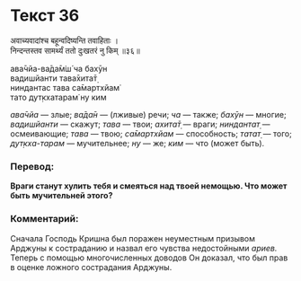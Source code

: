 # Текст 36

अवाच्यवादांश्च बहून्वदिष्यन्ति तवाहिताः ।  
निन्दन्तस्तव सामर्थ्यं ततो दुःखतरं नु किम् ॥३६॥

ава̄чйа-ва̄да̄м̇ш́ ча бахӯн  
вадишйанти тава̄хита̄т̣  
ниндантас тава са̄мартхйам̇  
тато дут̣кхатарам̇ ну ким

_ава̄чйа_ — злые; _ва̄да̄н_ — (лживые) речи; _ча_ — также; _бахӯн_ — многие; _вадишйанти_ — скажут; _тава_ — твои; _ахита̄т̣_ — враги; _ниндантат̣_ — осмеивающие; _тава_ — твою; _са̄мартхйам_ — способность; _татат̣_ — того; _дут̣кха-тарам_ — мучительнее; _ну_ — же; _ким_ — что (может быть).

### Перевод:

**Враги станут хулить тебя и смеяться над твоей немощью. Что может быть мучительней этого?**

### Комментарий:

Сначала Господь Кришна был поражен неуместным призывом Арджуны к состраданию и назвал его чувства недостойными _ариев._ Теперь с помощью многочисленных доводов Он доказал, что был прав в оценке ложного сострадания Арджуны.